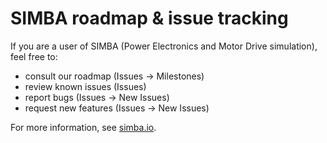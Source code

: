 # SIMBA roadmap &amp; issue tracking

If you are a user of SIMBA (Power Electronics and Motor Drive simulation), feel free to:
* consult our roadmap (Issues -> Milestones)
* review known issues (Issues)
* report bugs  (Issues -> New Issues)
* request new features (Issues -> New Issues)



For more information, see [simba.io](https://simba.io).
